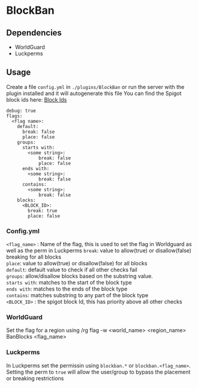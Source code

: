 # BlockBan

## Dependencies
- WorldGuard
- Luckperms

## Usage
Create a file `config.yml` in `./plugins/BlockBan` or run the server with the plugin installed and it will autogenerate this file
You can find the Spigot block ids here: [Block Ids](https://hub.spigotmc.org/javadocs/bukkit/org/bukkit/Material.html)

```
debug: true
flags:
  <flag name>:
    default:
      break: false
      place: false
    groups:
      starts with:
        <some string>:
            break: false
            place: false
      ends with:
        <some string>:
            break: false
      contains:
        <some string>:
            break: false
    blocks:
      <BLOCK_ID>:
        break: true
        place: false
```
### Config.yml
`<flag_name>` : Name of the flag, this is used to set the flag in Worldguard as well as the perm in Luckperms
`break`: value to allow(true) or disallow(false) breaking for all blocks<br/>
`place`: value to allow(true) or disallow(false) for all blocks<br/>
`default`: default value to check if all other checks fail <br/>
`groups`: allow/disallow blocks based on the substring value. <br/>
`starts with`: matches to the start of the block type<br/>
    `ends with`: matches to the ends of the block type<br/>
    `contains`: matches substring to any part of the block type <br/>
`<BLOCK_ID>` : the spigot block Id, this has priority above all other checks 

### WorldGuard
Set the flag for a region using /rg flag -w <world_name> <region_name> BanBlocks <flag_name>

### Luckperms
In Luckperms set the permissin using `blockban.*` or `blockban.<flag_name>`. Setting the perm to `true` will allow the user/group to bypass the placement or breaking restrictions
